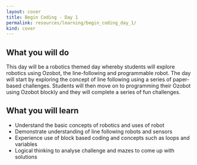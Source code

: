 ```yaml
---
layout: cover
title: Begin Coding - Day 1
permalink: resources/learning/begin_coding_day_1/
kind: cover
---
```


<aside class="overview do"> 

## What you will do

This day will be a robotics themed day whereby students will explore robotics using Ozobot, the line-following and programmable robot. The day will start by exploring the concept of line following using a series of paper-based challenges. Students will then move on to programming their Ozobot using Ozobot blockly and they will complete a series of fun challenges.

</aside>

<aside class="overview learn">

## What you will learn
* Understand the basic concepts of robotics and uses of robot
* Demonstrate understanding of line following robots and sensors
* Experience use of block based coding and concepts such as loops and variables
* Logical thinking to analyse challenge and mazes to come up with solutions
</aside>